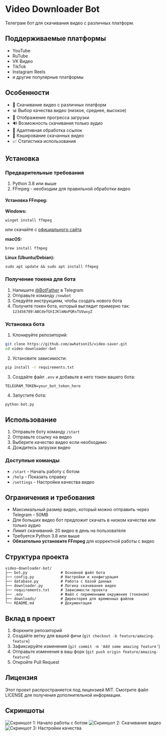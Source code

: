 # Video Downloader Bot

Телеграм бот для скачивания видео с различных платформ.

## Поддерживаемые платформы
- YouTube
- RuTube
- VK Видео
- TikTok
- Instagram Reels
- и другие популярные платформы

## Особенности
- 🎥 Скачивание видео с различных платформ
- 📊 Выбор качества видео (низкое, среднее, высокое)
- 🔄 Отображение прогресса загрузки
- 🔊 Возможность скачивания только аудио
- 📱 Адаптивная обработка ссылок
- 💾 Кэширование скачанных видео
- 📈 Статистика использования

## Установка

### Предварительные требования

1. Python 3.8 или выше
2. FFmpeg - необходим для правильной обработки видео

#### Установка FFmpeg:

**Windows:**
```
winget install ffmpeg
```
или скачайте с [официального сайта](https://ffmpeg.org/download.html)

**macOS:**
```
brew install ffmpeg
```

**Linux (Ubuntu/Debian):**
```
sudo apt update && sudo apt install ffmpeg
```

### Получение токена для бота

1. Напишите [@BotFather](https://t.me/BotFather) в Telegram
2. Отправьте команду `/newbot`
3. Следуйте инструкциям, чтобы создать нового бота
4. Получите токен бота, который выглядит примерно так: `123456789:ABCdefGhIJKlmNoPQRsTUVwxyZ`

### Установка бота

1. Клонируйте репозиторий:
```bash
git clone https://github.com/awhatson15/video-saver.git
cd video-downloader-bot
```

2. Установите зависимости:
```bash
pip install -r requirements.txt
```

3. Создайте файл `.env` и добавьте в него токен вашего бота:
```
TELEGRAM_TOKEN=your_bot_token_here
```

4. Запустите бота:
```bash
python bot.py
```

## Использование

1. Отправьте боту команду `/start`
2. Отправьте ссылку на видео
3. Выберите качество видео если необходимо
4. Дождитесь загрузки видео

### Доступные команды
- `/start` - Начать работу с ботом
- `/help` - Показать справку
- `/settings` - Настройки качества видео

## Ограничения и требования

- Максимальный размер видео, который можно отправить через Telegram - 50MB
- Для больших видео бот предложит скачать в низком качестве или только аудио
- Лимит скачиваний: 20 видео в день на пользователя
- Требуется Python 3.8 или выше
- **Обязательно установите FFmpeg** для корректной работы с видео

## Структура проекта

```
video-downloader-bot/
├── bot.py               # Основной файл бота
├── config.py            # Настройки и конфигурация
├── database.py          # Работа с базой данных
├── downloader.py        # Логика скачивания видео
├── requirements.txt     # Зависимости проекта
├── .env                 # Файл с переменными окружения (токеном)
├── downloads/           # Директория для временных файлов
└── README.md            # Документация
```

## Вклад в проект

1. Форкните репозиторий
2. Создайте ветку для вашей фичи (`git checkout -b feature/amazing-feature`)
3. Зафиксируйте изменения (`git commit -m 'Add some amazing feature'`)
4. Отправьте изменения в ваш форк (`git push origin feature/amazing-feature`)
5. Откройте Pull Request

## Лицензия

Этот проект распространяется под лицензией MIT. Смотрите файл LICENSE для получения дополнительной информации.

## Скриншоты

![Скриншот 1: Начало работы с ботом](screenshots/screenshot1.png)
![Скриншот 2: Скачивание видео](screenshots/screenshot2.png)
![Скриншот 3: Настройки качества](screenshots/screenshot3.png) 